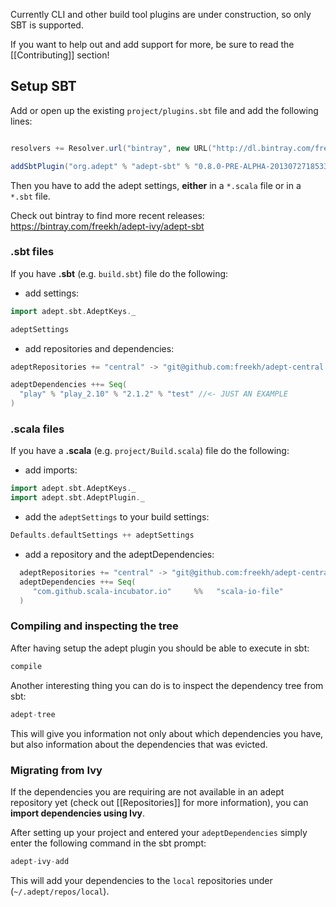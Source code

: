 Currently CLI and other build tool plugins are under construction, so only SBT is supported.

If you want to help out and add support for more, be sure to read the [[Contributing]] section!

## Setup SBT
Add or open up the existing `project/plugins.sbt` file and add the following lines:

```scala

resolvers += Resolver.url("bintray", new URL("http://dl.bintray.com/freekh/adept-ivy"))(Resolver.ivyStylePatterns)

addSbtPlugin("org.adept" % "adept-sbt" % "0.8.0-PRE-ALPHA-20130727185333")
```

Then you have to add the adept settings, **either** in a `*.scala` file or in a `*.sbt` file.

Check out bintray to find more recent releases: https://bintray.com/freekh/adept-ivy/adept-sbt

### .sbt files
If you have **.sbt** (e.g. `build.sbt`) file do the following:
- add settings:
```scala
import adept.sbt.AdeptKeys._

adeptSettings
```
- add repositories and dependencies:
```scala
adeptRepositories += "central" -> "git@github.com:freekh/adept-central.git" //<- JUST AN EXAMPLE

adeptDependencies ++= Seq(
  "play" % "play_2.10" % "2.1.2" % "test" //<- JUST AN EXAMPLE
)
```

### .scala files
If you have a **.scala** (e.g. `project/Build.scala`) file do the following:
- add imports:
```scala
import adept.sbt.AdeptKeys._
import adept.sbt.AdeptPlugin._
```
- add the `adeptSettings` to your build settings:
```scala
Defaults.defaultSettings ++ adeptSettings
```
- add a repository and the adeptDependencies:
```scala
  adeptRepositories += "central" -> "git@github.com:freekh/adept-central.git" //<- JUST AN EXAMPLE
  adeptDependencies ++= Seq(
     "com.github.scala-incubator.io"     %%   "scala-io-file"            %   "0.4.1" exclude("javax.transaction", "jta") //<- JUST AN EXAMPLE
  )
```

### Compiling and inspecting the tree
After having setup the adept plugin you should be able to execute in sbt: 
```scala
compile
```

Another interesting thing you can do is to inspect the dependency tree from sbt:
```scala
adept-tree
```
This will give you information not only about which dependencies you have, but also information about the dependencies that was evicted.

### Migrating from Ivy
If the dependencies you are requiring are not available in an adept repository yet (check out [[Repositories]] for more information), you can **import dependencies using Ivy**.

After setting up your project and entered your `adeptDependencies` simply enter the following command in the sbt prompt:
```scala
adept-ivy-add
```

This will add your dependencies to the `local` repositories under (`~/.adept/repos/local`).

